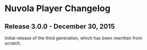 Nuvola Player Changelog
=======================

Release 3.0.0 - December 30, 2015
---------------------------------

Initial release of the third generation, which has been rewritten from scratch.
